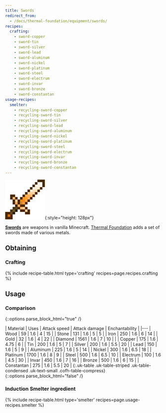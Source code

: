 ```yaml
---
title: Swords
redirect_from:
  - /docs/thermal-foundation/equipment/swords/
recipes:
  crafting:
    - sword-copper
    - sword-tin
    - sword-silver
    - sword-lead
    - sword-aluminum
    - sword-nickel
    - sword-platinum
    - sword-steel
    - sword-electrum
    - sword-invar
    - sword-bronze
    - sword-constantan
usage-recipes:
  smelter:
    - recycling-sword-copper
    - recycling-sword-tin
    - recycling-sword-silver
    - recycling-sword-lead
    - recycling-sword-aluminum
    - recycling-sword-nickel
    - recycling-sword-platinum
    - recycling-sword-steel
    - recycling-sword-electrum
    - recycling-sword-invar
    - recycling-sword-bronze
    - recycling-sword-constantan
---
```


![Swords](/assets/images/thermal-foundation/swords.gif){:style="height: 128px"}


**[Swords](https://minecraft.gamepedia.com/Sword)** are weapons in vanilla
Minecraft. [Thermal Foundation](/docs/thermal-foundation/) adds a set of swords
made of various metals.


Obtaining
---------

### Crafting
{% include recipe-table.html type='crafting' recipes=page.recipes.crafting %}


Usage
-----

### Comparison
{::options parse_block_html="true" /}
<div class="uk-overflow-container">
| Material | Uses | Attack speed | Attack damage | Enchantability |
|---
| Wood | 59 | 1.6 | 4 | 15 |
| Stone | 131 | 1.6 | 5 | 5 |
| Iron | 250 | 1.6 | 6 | 14 |
| Gold | 32 | 1.6 | 4 | 22 |
| Diamond | 1561 | 1.6 | 7 | 10 |
|
| Copper | 175 | 1.6 | 4.75 | 6 |
| Tin | 200 | 1.6 | 5 | 7 |
| Silver | 200 | 1.6 | 5.5 | 20 |
| Lead | 150 | 1.6 | 5 | 9 |
| Aluminum | 225 | 1.6 | 5 | 14 |
| Nickel | 300 | 1.6 | 6.5 | 18 |
| Platinum | 1700 | 1.6 | 8 | 9 |
| Steel | 500 | 1.6 | 6.5 | 10 |
| Electrum | 100 | 1.6 | 4.5 | 30 |
| Invar | 450 | 1.6 | 7 | 16 |
| Bronze | 500 | 1.6 | 6 | 15 |
| Constantan | 275 | 1.6 | 5.5 | 20 |
{:.uk-table .uk-table-striped .uk-table-condensed .uk-text-small .cofh-table-compress}
</div>
{::options parse_block_html="false" /}

### Induction Smelter ingredient
{% include recipe-table.html type='smelter' recipes=page.usage-recipes.smelter %}
